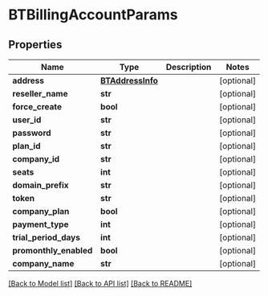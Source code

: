 # BTBillingAccountParams

## Properties
Name | Type | Description | Notes
------------ | ------------- | ------------- | -------------
**address** | [**BTAddressInfo**](BTAddressInfo.md) |  | [optional] 
**reseller_name** | **str** |  | [optional] 
**force_create** | **bool** |  | [optional] 
**user_id** | **str** |  | [optional] 
**password** | **str** |  | [optional] 
**plan_id** | **str** |  | [optional] 
**company_id** | **str** |  | [optional] 
**seats** | **int** |  | [optional] 
**domain_prefix** | **str** |  | [optional] 
**token** | **str** |  | [optional] 
**company_plan** | **bool** |  | [optional] 
**payment_type** | **int** |  | [optional] 
**trial_period_days** | **int** |  | [optional] 
**promonthly_enabled** | **bool** |  | [optional] 
**company_name** | **str** |  | [optional] 

[[Back to Model list]](../README.md#documentation-for-models) [[Back to API list]](../README.md#documentation-for-api-endpoints) [[Back to README]](../README.md)


